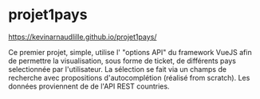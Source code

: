 # projet1pays

https://kevinarnaudlille.github.io/projet1pays/

Ce premier projet, simple, utilise l' "options API" du framework VueJS afin de permettre la visualisation, sous forme de ticket, de différents pays selectionnée par l'utilisateur. La sélection se fait via un champs de recherche avec propositions d'autocomplétion (réalisé from scratch). Les données proviennent de de l'API REST countries.
